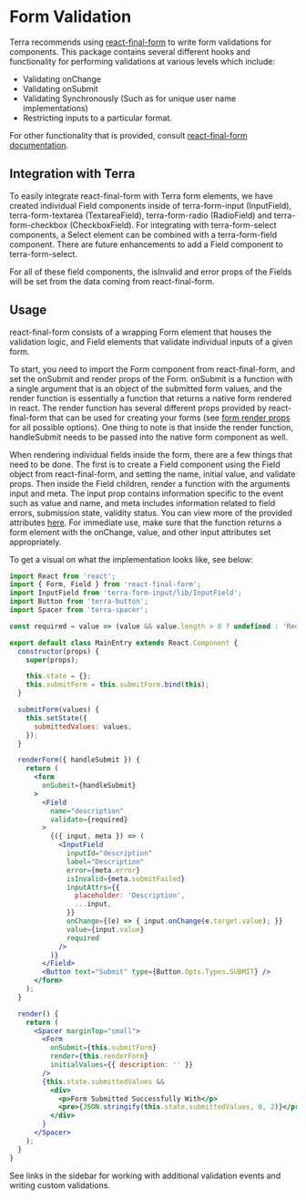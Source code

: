 # Form Validation

Terra recommends using [react-final-form](https://github.com/final-form/react-final-form) to write form validations for components. This package contains several different hooks and functionality for performing validations at various levels which include:

- Validating onChange
- Validating onSubmit
- Validating Synchronously (Such as for unique user name implementations)
- Restricting inputs to a particular format.

For other functionality that is provided, consult [react-final-form documentation](https://github.com/final-form/react-final-form).

## Integration with Terra

To easily integrate react-final-form with Terra form elements, we have created individual Field components inside of terra-form-input (InputField), terra-form-textarea (TextareaField), terra-form-radio (RadioField) and terra-form-checkbox (CheckboxField). For integrating with terra-form-select components, a Select element can be combined with a terra-form-field component. There are future enhancements to add a Field component to terra-form-select.

For all of these field components, the isInvalid and error props of the Fields will be set from the data coming from react-final-form.

## Usage

react-final-form consists of a wrapping Form element that houses the validation logic, and Field elements that validate individual inputs of a given form.

To start, you need to import the Form component from react-final-form, and set the onSubmit and render props of the Form. onSubmit is a function with a single argument that is an object of the submitted form values, and the render function is essentially a function that returns a native form rendered in react. The render function has several different props provided by react-final-form that can be used for creating your forms (see [form render props](https://github.com/final-form/react-final-form#formrenderprops) for all possible options). One thing to note is that inside the render function, handleSubmit needs to be passed into the native form component as well.

When rendering individual fields inside the form, there are a few things that need to be done. The first is to create a Field component using the Field object from react-final-form, and setting the name, initial value, and validate props. Then inside the Field children, render a function with the arguments input and meta. The input prop contains information specific to the event such as value and name, and meta includes information related to field errors, submission state, validity status. You can view more of the provided attributes [here](https://github.com/final-form/react-final-form#fieldrenderprops). For immediate use, make sure that the function returns a form element with the onChange, value, and other input attributes set appropriately.

To get a visual on what the implementation looks like, see below:

```jsx
import React from 'react';
import { Form, Field } from 'react-final-form';
import InputField from 'terra-form-input/lib/InputField';
import Button from 'terra-button';
import Spacer from 'terra-spacer';

const required = value => (value && value.length > 0 ? undefined : 'Required');

export default class MainEntry extends React.Component {
  constructor(props) {
    super(props);

    this.state = {};
    this.submitForm = this.submitForm.bind(this);
  }

  submitForm(values) {
    this.setState({
      submittedValues: values,
    });
  }

  renderForm({ handleSubmit }) {
    return (
      <form
        onSubmit={handleSubmit}
      >
        <Field
          name="description"
          validate={required}
        >
          {({ input, meta }) => (
            <InputField
              inputId="description"
              label="Description"
              error={meta.error}
              isInvalid={meta.submitFailed}
              inputAttrs={{
                placeholder: 'Description',
                ...input,
              }}
              onChange={(e) => { input.onChange(e.target.value); }}
              value={input.value}
              required
            />
          )}
        </Field>
        <Button text="Submit" type={Button.Opts.Types.SUBMIT} />
      </form>
    );
  }

  render() {
    return (
      <Spacer marginTop="small">
        <Form
          onSubmit={this.submitForm}
          render={this.renderForm}
          initialValues={{ description: '' }}
        />
        {this.state.submittedValues &&
          <div>
            <p>Form Submitted Successfully With</p>
            <pre>{JSON.stringify(this.state.submittedValues, 0, 2)}</pre>
          </div>
        }
      </Spacer>
    );
  }
}
```

See links in the sidebar for working with additional validation events and writing custom validations.
